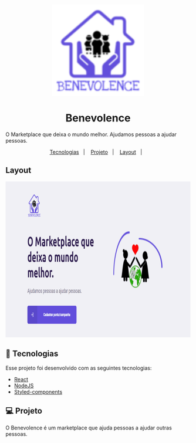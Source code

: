 
<p align="center">
    <img src="./web/src/assets/logo_100x100.png" alt="demo-web" width="250" height="250" />
    <h1 align="center">
        Benevolence
    </h1>
    <p>O Marketplace que deixa o mundo melhor. Ajudamos pessoas a ajudar pessoas.</p>
</p>


<p align="center">
  <a href="#tecnologias">Tecnologias</a>&nbsp;&nbsp;&nbsp;|&nbsp;&nbsp;&nbsp;
  <a href="#projeto">Projeto</a>&nbsp;&nbsp;&nbsp;|&nbsp;&nbsp;&nbsp;
  <a href="#layout">Layout</a>&nbsp;&nbsp;&nbsp;|&nbsp;&nbsp;&nbsp;
</p>

## Layout
<div align="center" >
    <img src="./web/src/assets/GifBenevolence.gif" alt="demo-web" height="425">
</div>


## 🚀 Tecnologias

Esse projeto foi desenvolvido com as seguintes tecnologias:
- [React](https://reactjs.org)
- [NodeJS](https://nodejs.org/en/)
- [Styled-components](https://styled-components.com/)

## 💻 Projeto

O Benevolence é um marketplace que ajuda pessoas a ajudar outras pessoas.


